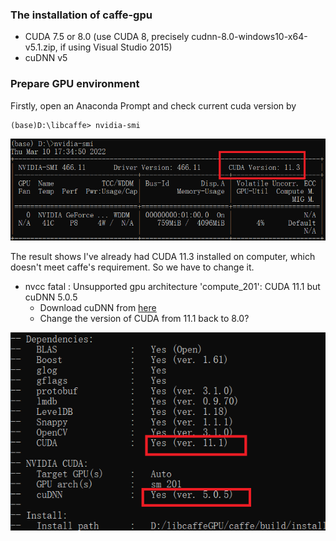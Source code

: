 ### The installation of caffe-gpu
+ CUDA 7.5 or 8.0 (use CUDA 8, precisely cudnn-8.0-windows10-x64-v5.1.zip, if using Visual Studio 2015)
+ cuDNN v5

### Prepare GPU environment
Firstly, open an Anaconda Prompt and check current cuda version by
```
(base)D:\libcaffe> nvidia-smi
```
<p align="center">
  <img src="imgs/check_cuda_the1st_time.png" width="550" title="check_cuda_the1st_time">
</p>
The result shows I've already had CUDA 11.3 installed on computer, which doesn't meet caffe's requirement. So we have to change it.

+ nvcc fatal   : Unsupported gpu architecture 'compute_201': CUDA 11.1 but cuDNN 5.0.5
  + Download cuDNN from [here](https://developer.nvidia.com/rdp/cudnn-archive)
  + Change the version of CUDA from 11.1 back to 8.0?
<p align="center">
  <img src="imgs/cuda_cuDNN_error.png" width="550" title="cuda_cuDNN_error">
</p>
